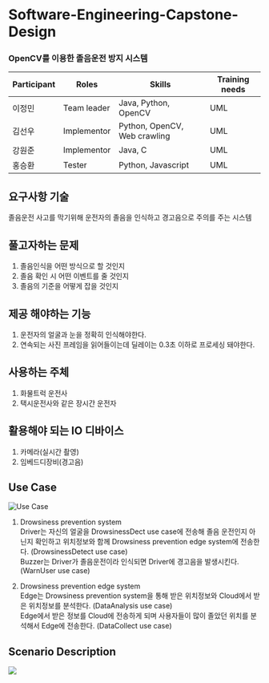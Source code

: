 # Software-Engineering-Capstone-Design

### OpenCV를 이용한 졸음운전 방지 시스템
|Participant|Roles|Skills|Training needs|
|------|---|---|---|
|이정민|Team leader|Java, Python, OpenCV|UML|
|김선우|Implementor|Python, OpenCV, Web crawling|UML|
|강원준|Implementor|Java, C|UML|
|홍승환|Tester|Python, Javascript|UML|


## 요구사항 기술
졸음운전 사고를 막기위해 운전자의 졸음을 인식하고 경고음으로 주의를 주는 시스템

## 풀고자하는 문제
1. 졸음인식을 어떤 방식으로 할 것인지 
2. 졸음 확인 시 어떤 이벤트를 줄 것인지 
3. 졸음의 기준을 어떻게 잡을 것인지

## 제공 해야하는 기능
1. 운전자의 얼굴과 눈을 정확히 인식해야한다.
2. 연속되는 사진 프레임을 읽어들이는데 딜레이는 0.3초 이하로 프로세싱 돼야한다.

## 사용하는 주체
1. 화물트럭 운전사
2. 택시운전사와 같은 장시간 운전자

## 활용해야 되는 IO 디바이스
1. 카메라(실시간 촬영)
2. 임베드디장비(경고음)

## Use Case
![Use Case](https://user-images.githubusercontent.com/50129757/95698319-84e4d780-0c7c-11eb-88c7-d390e6d5d883.png)

1. Drowsiness prevention system  
Driver는 자신의 얼굴을 DrowsinessDect use case에 전송해 졸음 운전인지 아닌지 확인하고 위치정보와 함께 Drowsiness prevention edge system에 전송한다. (DrowsinessDetect use case)  
Buzzer는 Driver가 졸음운전이라 인식되면 Driver에 경고음을 발생시킨다. (WarnUser use case)  

2. Drowsiness prevention edge system  
Edge는 Drowsiness prevention system을 통해 받은 위치정보와 Cloud에서 받은 위치정보를 분석한다. (DataAnalysis use case)  
Edge에서 받은 정보를 Cloud에 전송하게 되며 사용자들이 많이 졸았던 위치를 분석해서 Edge에 전송한다. (DataCollect use case)   

## Scenario Description
![](https://user-images.githubusercontent.com/50129757/95862484-f4061d00-0d9d-11eb-99c1-b06000d03e25.png)



